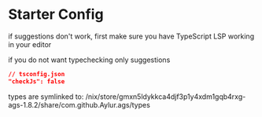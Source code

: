 
# Starter Config

if suggestions don't work, first make sure
you have TypeScript LSP working in your editor

if you do not want typechecking only suggestions

```json
// tsconfig.json
"checkJs": false
```

types are symlinked to:
/nix/store/gmxn5ldykkca4djf3p1y4xdm1gqb4rxg-ags-1.8.2/share/com.github.Aylur.ags/types
